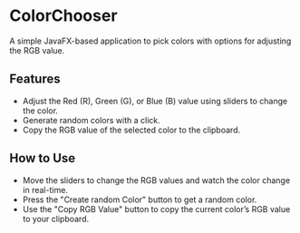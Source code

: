 # ColorChooser

A simple JavaFX-based application to pick colors with options for adjusting the RGB value.

## Features
- Adjust the Red (R), Green (G), or Blue (B) value using sliders to change the color.
- Generate random colors with a click.
- Copy the RGB value of the selected color to the clipboard.

## How to Use
- Move the sliders to change the RGB values and watch the color change in real-time.
- Press the "Create random Color" button to get a random color.
- Use the "Copy RGB Value" button to copy the current color’s RGB value to your clipboard.



